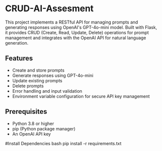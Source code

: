 # CRUD-AI-Assesment


This project implements a RESTful API for managing prompts and generating responses using OpenAI's GPT-4o-mini model. Built with Flask, it provides CRUD (Create, Read, Update, Delete) operations for prompt management and integrates with the OpenAI API for natural language generation.

## Features

- Create and store prompts
- Generate responses using GPT-4o-mini
- Update existing prompts
- Delete prompts
- Error handling and input validation
- Environment variable configuration for secure API key management

## Prerequisites

- Python 3.8 or higher
- pip (Python package manager)
- An OpenAI API key

#Install Dependencies
bash
pip install -r requirements.txt
